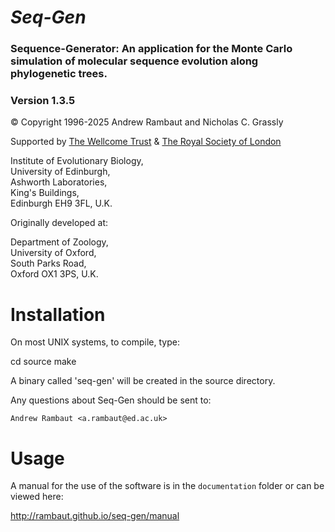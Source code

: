 # _Seq-Gen_

### Sequence-Generator: An application for the Monte Carlo simulation of molecular sequence evolution along phylogenetic trees.  
### Version 1.3.5

© Copyright 1996-2025 Andrew Rambaut and Nicholas C. Grassly

Supported by [The Wellcome Trust](http://wellcome.org) & [The Royal Society of London](http://www.royalsoc.ac.uk/)

Institute of Evolutionary Biology,  
University of Edinburgh,  
Ashworth Laboratories,  
King's Buildings,  
Edinburgh EH9 3FL, U.K.

Originally developed at:

Department of Zoology,  
University of Oxford,  
South Parks Road,  
Oxford OX1 3PS, U.K.

# Installation

On most UNIX systems, to compile, type:

cd source
make

A binary called 'seq-gen' will be created in the source directory.

Any questions about Seq-Gen should be sent to:

	Andrew Rambaut <a.rambaut@ed.ac.uk>

# Usage

A manual for the use of the software is in the `documentation` folder or can be viewed here:

http://rambaut.github.io/seq-gen/manual
